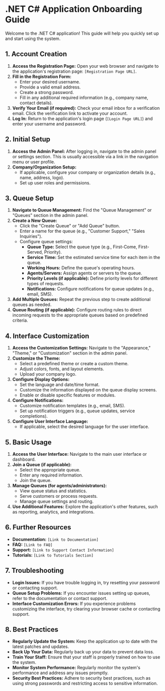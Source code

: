 # .NET C# Application Onboarding Guide

Welcome to the .NET C# application! This guide will help you quickly set up and start using the system.

## 1. Account Creation

1.  **Access the Registration Page:** Open your web browser and navigate to the application's registration page: `[Registration Page URL]`.
2.  **Fill in the Registration Form:**
    * Enter your desired username.
    * Provide a valid email address.
    * Create a strong password.
    * Fill in any additional required information (e.g., company name, contact details).
3.  **Verify Your Email (if required):** Check your email inbox for a verification email. Click the verification link to activate your account.
4.  **Log In:** Return to the application's login page (`[Login Page URL]`) and enter your username and password.

## 2. Initial Setup

1.  **Access the Admin Panel:** After logging in, navigate to the admin panel or settings section. This is usually accessible via a link in the navigation menu or user profile.
2.  **Company/Organization Setup:**
    * If applicable, configure your company or organization details (e.g., name, address, logo).
    * Set up user roles and permissions.

## 3. Queue Setup

1.  **Navigate to Queue Management:** Find the "Queue Management" or "Queues" section in the admin panel.
2.  **Create a New Queue:**
    * Click the "Create Queue" or "Add Queue" button.
    * Enter a name for the queue (e.g., "Customer Support," "Sales Inquiries").
    * Configure queue settings:
        * **Queue Type:** Select the queue type (e.g., First-Come, First-Served, Priority).
        * **Service Time:** Set the estimated service time for each item in the queue.
        * **Working Hours:** Define the queue's operating hours.
        * **Agents/Servers:** Assign agents or servers to the queue.
        * **Priority Levels (if applicable):** Define priority levels for different types of requests.
        * **Notifications:** Configure notifications for queue updates (e.g., email, SMS).
3.  **Add Multiple Queues:** Repeat the previous step to create additional queues as needed.
4.  **Queue Routing (if applicable):** Configure routing rules to direct incoming requests to the appropriate queues based on predefined criteria.

## 4. Interface Customization

1.  **Access the Customization Settings:** Navigate to the "Appearance," "Theme," or "Customization" section in the admin panel.
2.  **Customize the Theme:**
    * Select a predefined theme or create a custom theme.
    * Adjust colors, fonts, and layout elements.
    * Upload your company logo.
3.  **Configure Display Options:**
    * Set the language and date/time format.
    * Customize the information displayed on the queue display screens.
    * Enable or disable specific features or modules.
4.  **Configure Notifications:**
    * Customize notification templates (e.g., email, SMS).
    * Set up notification triggers (e.g., queue updates, service completions).
5.  **Configure User Interface Language:**
    * If applicable, select the desired language for the user interface.

## 5. Basic Usage

1.  **Access the User Interface:** Navigate to the main user interface or dashboard.
2.  **Join a Queue (if applicable):**
    * Select the appropriate queue.
    * Enter any required information.
    * Join the queue.
3.  **Manage Queues (for agents/administrators):**
    * View queue status and statistics.
    * Serve customers or process requests.
    * Manage queue settings and routing.
4.  **Use Additional Features:** Explore the application's other features, such as reporting, analytics, and integrations.

## 6. Further Resources

* **Documentation:** `[Link to Documentation]`
* **FAQ:** `[Link to FAQ]`
* **Support:** `[Link to Support Contact Information]`
* **Tutorials:** `[Link to Tutorials Section]`

## 7. Troubleshooting

* **Login Issues:** If you have trouble logging in, try resetting your password or contacting support.
* **Queue Setup Problems:** If you encounter issues setting up queues, refer to the documentation or contact support.
* **Interface Customization Errors:** If you experience problems customizing the interface, try clearing your browser cache or contacting support.

## 8. Best Practices

* **Regularly Update the System:** Keep the application up to date with the latest patches and updates.
* **Back Up Your Data:** Regularly back up your data to prevent data loss.
* **Train Your Staff:** Ensure that your staff is properly trained on how to use the system.
* **Monitor System Performance:** Regularly monitor the system's performance and address any issues promptly.
* **Security Best Practices:** Adhere to security best practices, such as using strong passwords and restricting access to sensitive information.
